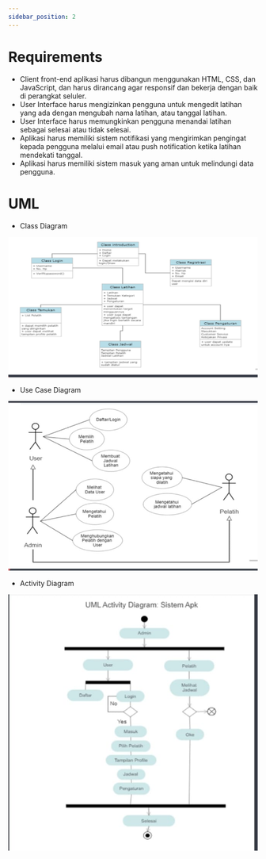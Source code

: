 ```yaml
---
sidebar_position: 2
---
```


# Requirements

- Client front-end aplikasi harus dibangun menggunakan HTML, CSS, dan JavaScript, dan harus dirancang agar responsif dan bekerja dengan baik di perangkat seluler.
- User Interface harus mengizinkan pengguna untuk mengedit latihan yang ada dengan mengubah nama latihan, atau tanggal latihan.
- User Interface harus memungkinkan pengguna menandai latihan sebagai selesai atau tidak selesai.
- Aplikasi harus memiliki sistem notifikasi yang mengirimkan pengingat kepada pengguna melalui email atau push notification ketika latihan mendekati tanggal.
- Aplikasi harus memiliki sistem masuk yang aman untuk melindungi data pengguna.

# UML

- Class Diagram 

![1](./img/classdiagram.jpeg)

- Use Case Diagram 

![2](./img/usecase.jpeg)

- Activity Diagram

![3](./img/activitydiagram.jpeg)